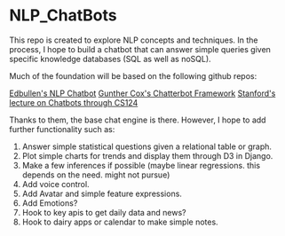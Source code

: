 # NLP_ChatBots

This repo is created to explore NLP concepts and techniques. In the process, I hope to build a chatbot that can answer simple queries given specific knowledge databases (SQL as well as noSQL).

Much of the foundation will be based on the following github repos:

[Edbullen's NLP Chatbot](https://github.com/edbullen/NLPBot)
[Gunther Cox's Chatterbot Framework](https://github.com/gunthercox/ChatterBot)
[Stanford's lecture on Chatbots through CS124](https://web.stanford.edu/class/cs124/lec/chatbot.pdf)


Thanks to them, the base chat engine is there. However, I hope to add further functionality such as:

1. Answer simple statistical questions given a relational table or graph.
2. Plot simple charts for trends and display them through D3 in Django.
3. Make a few inferences if possible (maybe linear regressions. this depends on the need. might not pursue)
4. Add voice control.
5. Add Avatar and simple feature expressions.
6. Add Emotions?
7. Hook to key apis to get daily data and news?
8. Hook to dairy apps or calendar to make simple notes.
